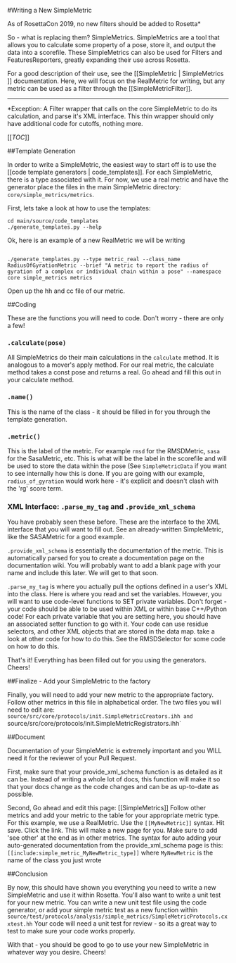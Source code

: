 #Writing a New SimpleMetric

<!--- BEGIN_INTERNAL -->

As of RosettaCon 2019, no new filters should be added to Rosetta*  

So - what is replacing them?  SimpleMetrics.  SimpleMetrics are a tool that allows you to calculate some property of a pose, store it, and output the data into a scorefile.  These SimpleMetrics can also be used for Filters and FeaturesReporters, greatly expanding their use across Rosetta. 

For a good description of their use, see the [[SimpleMetric | SimpleMetrics ]] documentation.  Here, we will focus on the RealMetric for writing, but any metric can be used as a filter through the [[SimpleMetricFilter]].

--------
*Exception: A Filter wrapper that calls on the core SimpleMetric to do its calculation, and parse it's XML interface. This thin wrapper should only have additional code for cutoffs, nothing more.

[[_TOC_]]


##Template Generation

In order to write a SimpleMetric, the easiest way to start off is to use the [[code template generators | code_templates]].  For each SimpleMetric, there is a type associated with it.  For now, we use a real metric and have the generator place the files in the main SimpleMetric directory: `core/simple_metrics/metrics`.

First, lets take a look at how to use the templates:
```
cd main/source/code_templates
./generate_templates.py --help
```

Ok, here is an example of a new RealMetric we will be writing
```

./generate_templates.py --type metric_real --class_name RadiusOfGyrationMetric --brief "A metric to report the radius of gyration of a complex or individual chain within a pose" --namespace core simple_metrics metrics 
```

Open up the hh and cc file of our metric. 

##Coding

These are the functions you will need to code.  Don't worry - there are only a few!


### `.calculate(pose)`

All SimpleMetrics do their main calculations in the `calculate` method. It is analogous to a mover's apply method. For our real metric, the calculate method takes a const pose and returns a real.  Go ahead and fill this out in your calculate method. 


### `.name()` 

This is the name of the class - it should be filled in for you through the template generation.


### `.metric()`

This is the label of the metric.  For example `rmsd` for the RMSDMetric, `sasa` for the SasaMetric, etc.  This is what will be the label in the scorefile and will be used to store the data within the pose (See `SimpleMetricData` if you want to see internally how this is done.  If you are going with our example, `radius_of_gyration` would work here - it's explicit and doesn't clash with the 'rg' score term. 

### XML Interface: `.parse_my_tag` and `.provide_xml_schema`

You have probably seen these before.  These are the interface to the XML interface that you will want to fill out.  See an already-written SimpleMetric, like the SASAMetric for a good example.  

`.provide_xml_schema` is essentially the documentation of the metric.  This is automatically parsed for you to create a documentation page on the documentation wiki.  You will probably want to add a blank page with your name and include this later.  We will get to that soon. 

`.parse_my_tag` is where you actually pull the options defined in a user's XML into the class.  Here is where you read and set the variables.  However, you will want to use code-level functions to SET private variables.  Don't forget - your code should be able to be used within XML or within base C++/Python code!  For each private variable that you are setting here, you should have an associated setter function to go with it.  Your code can use residue selectors, and other XML objects that are stored in the data map.  take a look at other code for how to do this.   See the RMSDSelector for some code on how to do this.  

That's it!   Everything has been filled out for you using the generators.  Cheers!

##Finalize - Add your SimpleMetric to the factory

Finally, you will need to add your new metric to the appropriate factory. Follow other metrics in this file in alphabetical order. The two files you will need to edit are: `source/src/core/protocols/init.SimpleMetricCreators.ihh and `source/src/core/protocols/init.SimpleMetricRegistrators.ihh`

##Document

Documentation of your SimpleMetric is extremely important and you WILL need it for the reviewer of your Pull Request.  

First, make sure that your provide_xml_schema function is as detailed as it can be.  Instead of writing a whole lot of docs, this function will make it so that your docs change as the code changes and can be as up-to-date as possible.  

Second, Go ahead and edit this page: [[SimpleMetrics]]
Follow other metrics and add your metric to the table for your appropriate metric type.  For this example, we use a RealMetric.  Use the `[[MyNewMetric]]` syntax.  Hit save.  Click the link.  This will make a new page for you.  Make sure to add 'see other' at the end as in other metrics.  The syntax for auto adding your auto-generated documentation from the provide_xml_schema page is this:
`[[include:simple_metric_MyNewMetric_type]]` where `MyNewMetric` is the name of the class you just wrote

##Conclusion

By now, this should have shown you everything you need to write a new SimpleMetric and use it within Rosetta.  You'll also want to write a unit test for your new metric. You can write a new unit test file using the code generator, or add your simple metric test as a new function within `source/test/protocols/analysis/simple_metrics/SimpleMetricProtocols.cxxtest.hh`  Your code will need a unit test for review - so its a great way to test to make sure your code works properly. 

With that - you should be good to go to use your new SimpleMetric in whatever way you desire.  Cheers!

<!--- END_INTERNAL -->